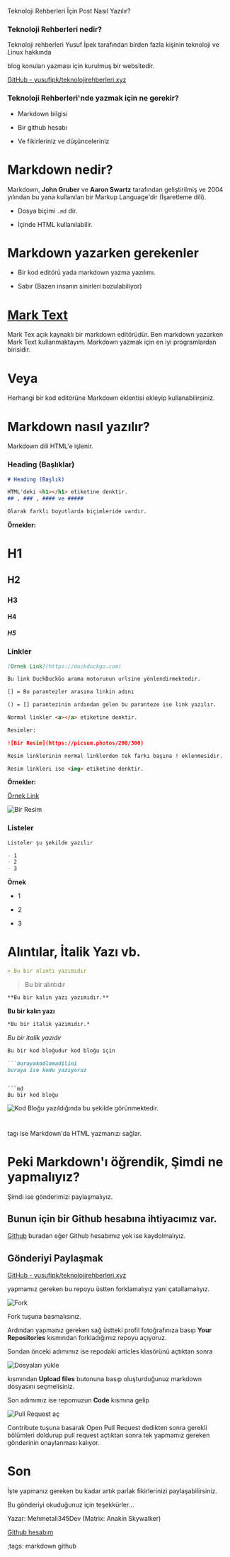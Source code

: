 Teknoloji Rehberleri İçin Post Nasıl Yazılır?

### Teknoloji Rehberleri nedir?

Teknoloji rehberleri Yusuf İpek tarafından birden fazla kişinin teknoloji ve Linux hakkında

blog konuları yazması için kurulmuş bir websitedir.



[GitHub - yusufipk/teknolojirehberleri.xyz](https://github.com/yusufipk/teknolojirehberleri.xyz)



### Teknoloji Rehberleri'nde yazmak için ne gerekir?

- Markdown bilgisi

- Bir github hesabı

- Ve fikirleriniz ve düşünceleriniz



# Markdown nedir?

Markdown, **John Gruber** ve **Aaron Swartz** tarafından geliştirilmiş ve 2004 yılından bu yana kullanılan bir Markup Language'dir (İşaretleme dili).

- Dosya biçimi `.md` dir.

- İçinde HTML kullanılabilir.

# Markdown yazarken gerekenler

- Bir kod editörü yada markdown yazma yazılımı.

- Sabır (Bazen insanın sinirleri bozulabiliyor)

# [Mark Text](https://marktext.app/)

Mark Tex açık kaynaklı bir markdown editörüdür. Ben markdown yazarken Mark Text kullanmaktayım. Markdown yazmak için en iyi programlardan birisidir.

# Veya

Herhangi bir kod editörüne Markdown eklentisi ekleyip kullanabilirsiniz.

# Markdown nasıl yazılır?

Markdown dili HTML'e işlenir.

### Heading (Başlıklar)

```md
# Heading (Başlık)

HTML'deki <h1></h1> etiketine denktir.
## , ### , #### ve ##### 

Olarak farklı boyutlarda biçimleride vardır. 
```

**Örnekler:**

# H1

## H2

### H3

#### H4

##### H5



### Linkler

```md
[Örnek Link](https://duckduckgo.com)

Bu link DuckDuckGo arama motorunun urlsine yönlendirmektedir.

[] = Bu parantezler arasına linkin adını

() = [] parantezinin ardından gelen bu paranteze ise link yazılır.

Normal linkler <a></a> etiketine denktir.

Resimler:

![Bir Resim](https://picsum.photos/200/300)

Resim linklerinin normal linklerden tek farkı başına ! eklenmesidir.

Resim linkleri ise <img> etiketine denktir.
```

**Örnekler:**

[Örnek Link](https://duckduckgo.com)



![Bir Resim](https://picsum.photos/200/300)

### Listeler

```md
Listeler şu şekilde yazılır

- 1
- 2
- 3


```

**Örnek**

- 1

- 2

- 3

# Alıntılar, İtalik Yazı vb.



```md
> Bu bir alıntı yazımıdır
```

> Bu bir alıntıdır

```md
**Bu bir kalın yazı yazımıdır.**
```

**Bu bir kalın yazı**

```md
*Bu bir italik yazımıdır.*
```

*Bu bir italik yazıdır*

```md
Bu bir kod bloğudur kod bloğu için

```burayakodlamadilini
buraya ise kodu yazıyoruz
```
```

```md
Bu bir kod bloğu
```
![Kod Bloğu](pictures/teknoloji-rehberleri-icin-post-nasil-yazilir-2.webp)
yazıldığında bu şekilde görünmektedir.

# <div>

tagı ise Markdown'da HTML yazmanızı sağlar.



# Peki Markdown'ı öğrendik, Şimdi ne yapmalıyız?

Şimdi ise gönderimizi paylaşmalıyız.



## Bunun için bir Github hesabına ihtiyacımız var.

[Github](https://github.com/join) buradan eğer Github hesabımız yok ise kaydolmalıyız.



## Gönderiyi Paylaşmak

[GitHub - yusufipk/teknolojirehberleri.xyz](https://github.com/yusufipk/teknolojirehberleri.xyz)

yapmamız gereken bu repoyu üstten forklamalıyız yani çatallamalıyız.

![Fork](pictures/teknoloji-rehberleri-icin-post-nasil-yazilir-1.webp)

Fork tuşuna basmalısınız.

Ardından yapmanız gereken sağ üstteki profil fotoğrafınıza basıp **Your Repositories** kısmından forkladığımız repoyu açıyoruz.



Sondan önceki adımımız ise repodaki articles klasörünü açtıktan sonra 

![Dosyaları yükle](pictures/teknoloji-rehberleri-icin-post-nasil-yazilir-4.webp)

kısmından **Upload files** butonuna basıp oluşturduğunuz markdown dosyasını seçmelisiniz.



Son adımımız ise repomuzun **Code** kısmına gelip

![Pull Request aç](pictures/teknoloji-rehberleri-icin-post-nasil-yazilir-3.webp)

Contribute tuşuna basarak Open Pull Request dedikten sonra gerekli bölümleri doldurup pull request açtıktan sonra tek yapmamız gereken gönderinin onaylanması kalıyor.



# Son

İşte yapmanız gereken bu kadar artık parlak fikirlerinizi paylaşabilirsiniz.



Bu gönderiyi okuduğunuz için teşekkürler...



Yazar: Mehmetali345Dev (Matrix: Anakin Skywalker)

[Github hesabım](https://github.com/Mehmetali345Dev)


;tags: markdown github

